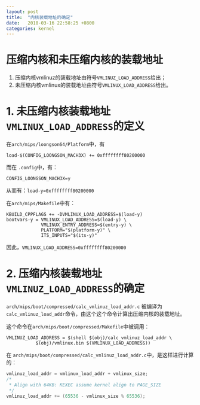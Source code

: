 ```yaml
---
layout: post
title:  "内核装载地址的确定"
date:   2018-03-16 22:58:25 +0800
categories: kernel
---
```

# 压缩内核和未压缩内核的装载地址
  1. 压缩内核vmlinuz的装载地址由符号`VMLINUZ_LOAD_ADDRESS`给出；
  2. 未压缩内核vmlinux的装载地址由符号`VMLINUX_LOAD_ADDRESS`给出。

# 1. 未压缩内核装载地址`VMLINUX_LOAD_ADDRESS`的定义
在`arch/mips/loongson64/Platform`中，有

```
load-$(CONFIG_LOONGSON_MACH3X) += 0xffffffff80200000
```

而在 `.config`中，有：

```
CONFIG_LOONGSON_MACH3X=y
```

从而有：`load-y=0xffffffff80200000`

在`arch/mips/Makefile`中有：

```
KBUILD_CPPFLAGS += -DVMLINUX_LOAD_ADDRESS=$(load-y)
bootvars-y = VMLINUX_LOAD_ADDRESS=$(load-y) \
             VMLINUX_ENTRY_ADDRESS=$(entry-y) \
             PLATFORM="$(platform-y)" \
             ITS_INPUTS="$(its-y)"
```

因此，`VMLINUX_LOAD_ADDRESS=0xffffffff80200000`

# 2. 压缩内核装载地址`VMLINUZ_LOAD_ADDRESS`的确定
`arch/mips/boot/compressed/calc_vmlinuz_load_addr.c` 被编译为 `calc_vmlinuz_load_addr`命令，由这个这个命令计算出压缩内核的装载地址。

这个命令在`arch/mips/boot/compressed/Makefile`中被调用：

```
VMLINUZ_LOAD_ADDRESS = $(shell $(obj)/calc_vmlinuz_load_addr \
           $(obj)/vmlinux.bin $(VMLINUX_LOAD_ADDRESS))
```

在 `arch/mips/boot/compressed/calc_vmlinuz_load_addr.c`中，是这样进行计算的：

```C
vmlinuz_load_addr = vmlinux_load_addr + vmlinux_size;
/* 
 * Align with 64KB: KEXEC assume kernel align to PAGE_SIZE
 */
vmlinuz_load_addr += (65536 - vmlinux_size % 65536);
```

